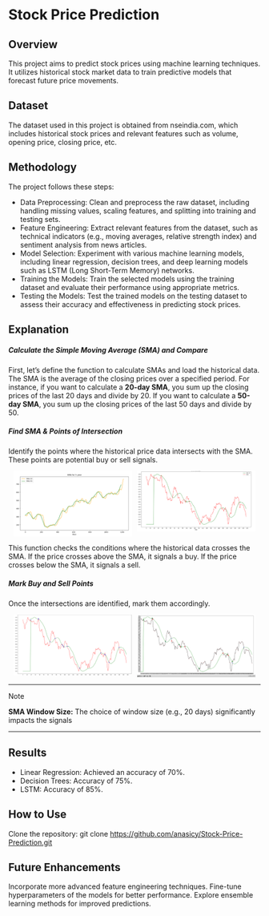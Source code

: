 # **Stock Price Prediction**

## Overview
This project aims to predict stock prices using machine learning techniques. It utilizes historical stock market data to train predictive models that forecast future price movements.

## Dataset
The dataset used in this project is obtained from nseindia.com, which includes historical stock prices and relevant features such as volume, opening price, closing price, etc.

## Methodology
The project follows these steps:
- Data Preprocessing: Clean and preprocess the raw dataset, including handling missing values, scaling features, and splitting into training and testing sets.
- Feature Engineering: Extract relevant features from the dataset, such as technical indicators (e.g., moving averages, relative strength index) and sentiment analysis from news articles.
- Model Selection: Experiment with various machine learning models, including linear regression, decision trees, and deep learning models such as LSTM (Long Short-Term Memory) networks.
- Training the Models: Train the selected models using the training dataset and evaluate their performance using appropriate metrics.
- Testing the Models: Test the trained models on the testing dataset to assess their accuracy and effectiveness in predicting stock prices.

## Explanation
##### Calculate the Simple Moving Average (SMA) and Compare
First, let’s define the function to calculate SMAs and load the historical data.
The SMA is the average of the closing prices over a specified period. For instance, if you want to calculate a **20-day SMA**, you sum up the closing prices of the last 20 days and divide by 20. If you want to calculate a **50-day SMA**, you sum up the closing prices of the last 50 days and divide by 50.

##### Find SMA & Points of Intersection

Identify the points where the historical price data intersects with the SMA. These points are potential buy or sell signals.
<div style= "display: flex; justify-content: space-evenly;">
    <img src="Screenshots/SMA_crossover.png" style= "width:47% ;height:100%">
    <img src="Screenshots/points_of_intersection.png" style= "width:47% ;height:100%">
</div>

This function checks the conditions where the historical data crosses the SMA. If the price crosses above the SMA, it signals a buy. If the price crosses below the SMA, it signals a sell.

##### Mark Buy and Sell Points

Once the intersections are identified, mark them accordingly.
<div style= "display: flex; justify-content: space-evenly;">
    <img src="Screenshots/points_of_intersection_with_dots.png" style= "width:47% ;height:100%">
    <img src="Screenshots/buy_or_sell.png" style= "width:47% ;height:100%">
</div>

---

>[!NOTE]
>**SMA Window Size:** The choice of window size (e.g., 20 days) significantly impacts the signals

---

## Results

* Linear Regression: Achieved an accuracy of 70%.
* Decision Trees: Accuracy of 75%.
* LSTM: Accuracy of 85%.

## How to Use
Clone the repository:
git clone https://github.com/anasicy/Stock-Price-Prediction.git

## Future Enhancements
Incorporate more advanced feature engineering techniques.
Fine-tune hyperparameters of the models for better performance.
Explore ensemble learning methods for improved predictions.

